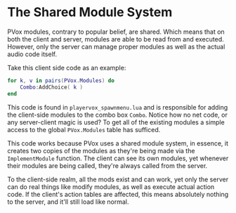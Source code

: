 # The Shared Module System

PVox modules, contrary to popular belief, are shared. Which means that on both the client and server, modules are able to be read from and executed. However, only the server can manage proper modules as well as the actual audio code itself.

Take this client side code as an example:

```lua
for k, v in pairs(PVox.Modules) do
	Combo:AddChoice( k )
end
```

This code is found in `playervox_spawnmenu.lua` and is responsible for adding the client-side modules to the combo box `Combo`. Notice how no net code, or any server-client magic is used? To get all of the existing modules a simple access to the global `PVox.Modules` table has sufficed.

This code works because PVox uses a shared module system, in essence, it creates two copies of the modules as they're being made via the `ImplementModule` function. The client can see its own modules, yet whenever their modules are being called, they're always called from the server.

To the client-side realm, all the mods exist and can work, yet only the server can do real things like modify modules, as well as execute actual action code. If the client's action tables are affected, this means absolutely nothing to the server, and it'll still load like normal.
